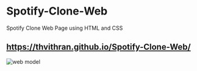 # Spotify-Clone-Web
Spotify Clone Web Page using HTML and CSS


https://thvithran.github.io/Spotify-Clone-Web/
---------------------------------------------------------------------------------------------------------------------------------------------------------------------------------
![web model](https://github.com/thvithran/Spotify-Clone-Web/assets/73452153/66f1995e-2a4d-4fc6-a405-60ed234de521)
